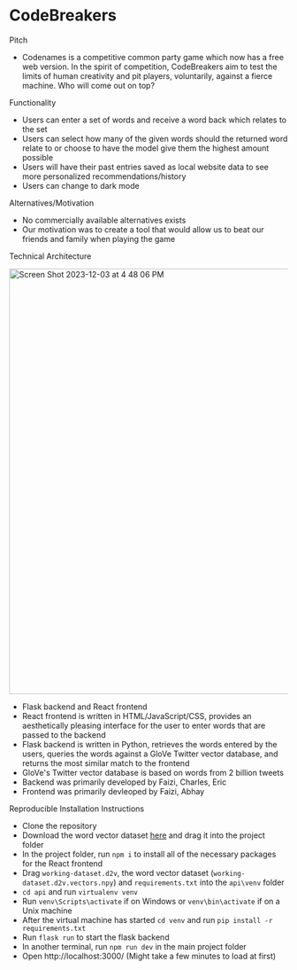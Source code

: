 # CodeBreakers
Pitch
- Codenames is a competitive common party game which now has a free web version. In the spirit of competition, CodeBreakers aim to test the limits of human creativity and pit players, voluntarily, against a fierce machine. Who will come out on top?

Functionality
- Users can enter a set of words and receive a word back which relates to the set
- Users can select how many of the given words should the returned word relate to or choose to have the model give them the highest amount possible
- Users will have their past entries saved as local website data to see more personalized recommendations/history
- Users can change to dark mode

Alternatives/Motivation
- No commercially available alternatives exists
- Our motivation was to create a tool that would allow us to beat our friends and family when playing the game

Technical Architecture

<img width="768" alt="Screen Shot 2023-12-03 at 4 48 06 PM" src="https://github.com/CS222-UIUC-FA23/group-project-team89/assets/46056355/3d4d21c8-9e21-4805-a8ac-d5ad7d693262">

- Flask backend and React frontend
- React frontend is written in HTML/JavaScript/CSS, provides an aesthetically pleasing interface for the user to enter words that are passed to the backend
- Flask backend is written in Python, retrieves the words entered by the users, queries the words against a GloVe Twitter vector database, and returns the most similar match to the frontend
- GloVe's Twitter vector database is based on words from 2 billion tweets
- Backend was primarily developed by Faizi, Charles, Eric
- Frontend was primarily devleoped by Faizi, Abhay

Reproducible Installation Instructions
- Clone the repository 
- Download the word vector dataset [here](https://drive.google.com/file/d/1LU1u6uEO2M8OdiOJuzJXm5apH7WQcIxY/view?usp=sharing) and drag it into the project folder
- In the project folder, run `npm i` to install all of the necessary packages for the React frontend
- Drag `working-dataset.d2v`, the word vector dataset (`working-dataset.d2v.vectors.npy`) and `requirements.txt` into the `api\venv` folder
- `cd api` and run `virtualenv venv`
- Run `venv\Scripts\activate` if on Windows or `venv\bin\activate` if on a Unix machine
- After the virtual machine has started `cd venv` and run `pip install -r requirements.txt`
- Run `flask run` to start the flask backend
- In another terminal, run `npm run dev` in the main project folder
- Open http://localhost:3000/ (Might take a few minutes to load at first)
